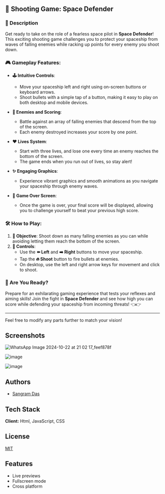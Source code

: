 

## **🚀 Shooting Game: Space Defender**

### **🌟 Description**
Get ready to take on the role of a fearless space pilot in **Space Defender**! This exciting shooting game challenges you to protect your spaceship from waves of falling enemies while racking up points for every enemy you shoot down. 

### **🎮 Gameplay Features**:
- **🕹️ Intuitive Controls**: 
  - Move your spaceship left and right using on-screen buttons or keyboard arrows.
  - Shoot bullets with a simple tap of a button, making it easy to play on both desktop and mobile devices.

- **👾 Enemies and Scoring**: 
  - Battle against an array of falling enemies that descend from the top of the screen.
  - Each enemy destroyed increases your score by one point. 

- **❤️ Lives System**: 
  - Start with three lives, and lose one every time an enemy reaches the bottom of the screen.
  - The game ends when you run out of lives, so stay alert! 

- **✨ Engaging Graphics**: 
  - Experience vibrant graphics and smooth animations as you navigate your spaceship through enemy waves.

- **🏁 Game Over Screen**: 
  - Once the game is over, your final score will be displayed, allowing you to challenge yourself to beat your previous high score.

### **🛠️ How to Play**:
1. **🎯 Objective**: Shoot down as many falling enemies as you can while avoiding letting them reach the bottom of the screen.
2. **🎹 Controls**:
   - Use the **⬅️ Left** and **➡️ Right** buttons to move your spaceship.
   - Tap the **🔥 Shoot** button to fire bullets at enemies.
   - On desktop, use the left and right arrow keys for movement and click to shoot.

### **🚀 Are You Ready?**
Prepare for an exhilarating gaming experience that tests your reflexes and aiming skills! Join the fight in **Space Defender** and see how high you can score while defending your spaceship from incoming threats! 👈👉

--- 

Feel free to modify any parts further to match your vision!
## Screenshots
![WhatsApp Image 2024-10-22 at 21 02 17_feef878f](https://github.com/user-attachments/assets/aa4eeab3-29a9-4691-b10b-1af4527608e0)




![image](https://github.com/user-attachments/assets/c0348c02-ebac-4975-bb77-a44a2cec98f1)


![image](https://github.com/user-attachments/assets/da9a6061-6d48-48e1-824a-e5fb8bf57f31)



## Authors

- [Sangram Das](https://www.github.com/sangram03)


## Tech Stack

**Client:**  Html, JavaScript, CSS




## License

[MIT](https://choosealicense.com/licenses/mit/)


## Features
- Live previews
- Fullscreen mode
- Cross platform


